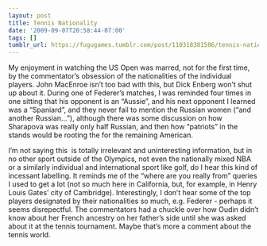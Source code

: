 ```yaml
---
layout: post
title: Tennis Nationality
date: '2009-09-07T20:58:44-07:00'
tags: []
tumblr_url: https://fugugames.tumblr.com/post/110318381586/tennis-nationality
---
```

My enjoyment in watching the US Open was marred, not for the first time, by the commentator’s obsession of the nationalities of the individual players. John MacEnroe isn’t too bad with this, but Dick Enberg won’t shut up about it. During one of Federer’s matches, I was reminded four times in one sitting that his opponent is an “Aussie”, and his next opponent I learned was a “Spaniard”, and they never fail to mention the Russian women (“and another Russian…”), although there was some discussion on how Sharapova was really only half Russian, and then how “patriots” in the stands would be rooting the for the remaining American.

I’m not saying this&nbsp; is totally irrelevant and uninteresting information, but in no other sport outside of the Olympics, not even the nationally mixed NBA or a similarly individual and international sport like golf, do I hear this kind of incessant labelling. It reminds me of the “where are you really from” queries I used to get a lot (not so much here in California, but, for example, in Henry Louis Gates’ city of Cambridge). Interestingly, I don’t hear some of the top players designated by their nationalities so much, e.g. Federer - perhaps it seems disrepectful. The commentators had a chuckle over how Oudin didn’t know about her French ancestry on her father’s side until she was asked about it at the tennis tournament. Maybe that’s more a comment about the tennis world.

